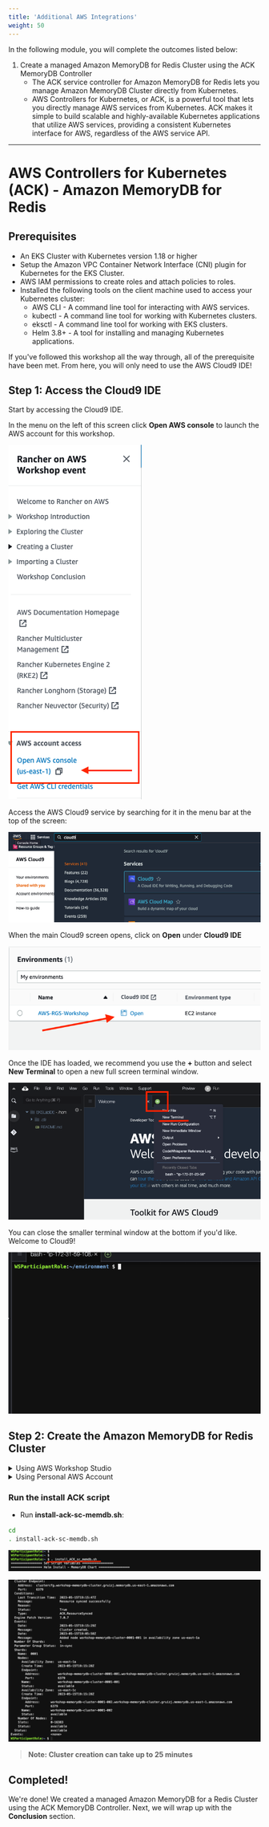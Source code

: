 ```yaml
---
title: 'Additional AWS Integrations'
weight: 50
---
```


In the following module, you will complete the outcomes listed below:

1. Create a managed Amazon MemoryDB for Redis Cluster using the ACK MemoryDB Controller
   - The ACK service controller for Amazon MemoryDB for Redis lets you manage Amazon MemoryDB Cluster directly from Kubernetes.
   - AWS Controllers for Kubernetes, or ACK, is a powerful tool that lets you directly manage AWS services from Kubernetes. ACK makes it simple to build scalable and highly-available Kubernetes applications that utilize AWS services, providing a consistent Kubernetes interface for AWS, regardless of the AWS service API.

---

# AWS Controllers for Kubernetes (ACK) - Amazon MemoryDB for Redis

## Prerequisites

- An EKS Cluster with Kubernetes version 1.18 or higher
- Setup the Amazon VPC Container Network Interface (CNI) plugin for Kubernetes for the EKS Cluster.
- AWS IAM permissions to create roles and attach policies to roles.
- Installed the following tools on the client machine used to access your Kubernetes cluster:
  - AWS CLI - A command line tool for interacting with AWS services.
  - kubectl - A command line tool for working with Kubernetes clusters.
  - eksctl - A command line tool for working with EKS clusters.
  - Helm 3.8+ - A tool for installing and managing Kubernetes applications.

If you've followed this workshop all the way through, all of the prerequisite have been met. From here, you will only need to use the AWS Cloud9 IDE!

## Step 1: Access the Cloud9 IDE

Start by accessing the Cloud9 IDE.

In the menu on the left of this screen click **Open AWS console** to launch the AWS account for this workshop.

![workshop-studio-console](/static/images/content/cloud9/access-console.png)

Access the AWS Cloud9 service by searching for it in the menu bar at the top of the screen:

![aws-console-search](/static/images/content/cloud9/search.png)

When the main Cloud9 screen opens, click on **Open** under **Cloud9 IDE**

![aws-console-cloud9](/static/images/content/cloud9/open.png)

Once the IDE has loaded, we recommend you use the **+** button and select
**New Terminal** to open a new full screen terminal window.

![cloud9-dashboard](/static/images/content/cloud9/terminal-open.png)

You can close the smaller terminal window at the bottom if you'd like.
Welcome to Cloud9!

![cloud9-new-terminal](/static/images/content/cloud9/terminal.png)

## Step 2: Create the Amazon MemoryDB for Redis Cluster

<details>
<summary>Using AWS Workshop Studio</summary>

### Download the install-ack-sc-memdb.sh script

The install script will:

- Install the MemoryDB Helm chart
- Setup IAM Roles for Service Accounts (IRSA)
  - IRSA is a system that automates the provisioning and rotation of IAM temporary credentials (called a Web Identity) that a Kubernetes ServiceAccount can use to call AWS API
- Create the Amazon MemoryDB Subnet Group and Cluster

- Run the **curl** command in the Cloud9 terminal:

```bash
curl ':assetUrl{path="install-ack-sc-memdb.sh" source=s3}' --output ~/install-ack-sc-memdb.sh
```

![cloud9-ackScript-download](/static/images/content/cloud9/install-ACK-download.png)

</details>

<details>
<summary>Using Personal AWS Account</summary>

### Download the install-ack-sc-memdb.sh script

The install script will:

- Install the MemoryDB Helm chart
- Setup IAM Roles for Service Accounts (IRSA)
  - IRSA is a system that automates the provisioning and rotation of IAM temporary credentials (called a Web Identity) that a Kubernetes ServiceAccount can use to call AWS API
- Create the Amazon MemoryDB Subnet Group and Cluster

- Upload the required files

You can upload files directly to your Cloud9 environment using drag and drop

- Click **File** in the top left of the Cloud9 environment
- Click **Upload Local Files...**

![cloud9-setupScript-download](/static/images/content/cloud9/upload-files.png)

- Drag and drop the eks-cluster.yml and env-setup.sh files into the **Upload Files** pop-up window

![cloud9-setupScript-download](/static/images/content/cloud9/drag-drop.png)

- Verify File upload

![cloud9-setupScript-download](/static/images/content/cloud9/confirm-upload-ACK.png)

Though files upload to the **environment** directory, it's somewhat more straightforward to work in the home directory.

- Run **copy** command in the Cloud9 terminal:

```bash
cd
cp environment/install-acl-sc-memdb.sh .
```

![cloud9-setupScript-download](/static/images/content/cloud9/setupScripts-ACK.png)

</details>

### Run the install ACK script

- Run **install-ack-sc-memdb.sh**:

```bash
cd
. install-ack-sc-memdb.sh
```

![cloud9-ackScript-run](/static/images/content/cloud9/run-install-ACK.png)

![cloud-ackScript-completed](/static/images/content/cloud9/ACK-complete.png)

> **Note: Cluster creation can take up to 25 minutes**

## Completed!

We're done! We created a managed Amazon MemoryDB for a Redis Cluster using the ACK MemoryDB Controller. Next, we will wrap up with the **Conclusion** section.
